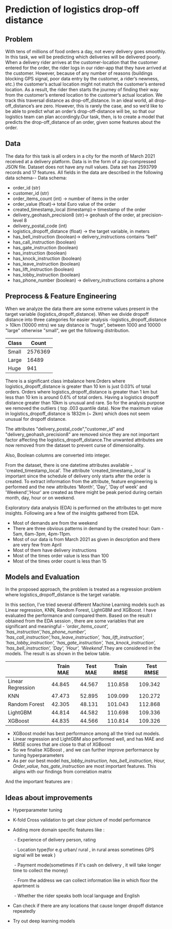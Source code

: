 # Prediction of logistics drop-off distance

## Problem

With tens of millions of food orders a day, not every delivery goes smoothly. In this task, we will be predicting which deliveries will be delivered poorly. When a delivery rider arrives at the customer-location that the customer entered for the order, the rider logs in our rider-app that they have arrived at the customer. However, because of any number of reasons (buildings blocking GPS signal, poor data entry by the customer, a rider’s newness, etc.) the customer’s actual location might not match the customer’s entered location. As a result, the rider then starts the journey of finding their way from the customer’s entered location to the customer’s actual location. We track this traversal distance as drop-off_distance. In an ideal world, all drop-off_distance’s are zero. However, this is rarely the case, and so we’d like to be able to predict what an order’s drop-off-distance will be, so that our logistics team can plan accordingly.Our task, then, is to create a model that predicts the drop-off_distance of an order, given some features about the order.

## Data

The data for this task is all orders in a city for the month of March 2021 received at a delivery platform. Data is in the form of a zip-compressed JSON file. Dataset does not have any null values. Data set has 2593799 records and 17 features. All fields in the data are described in the following data schema--
Data schema:

- order_id (str)
- customer_id (str)
- order_items_count (int)	→ number of items in the order
- order_value (float)→ total Euro value of the order
- created_timestamp_local (timestamp)→ timestamp of the order
- delivery_geohash_precision8 (str)→ geohash of the order, at precision-level 8
- delivery_postal_code (int)
- logistics_dropoff_distance (float)	→ the target variable, in meters
- has_bell_instruction (boolean)→ delivery_instructions contains “bell”
- has_call_instruction (boolean)
- has_gate_instruction (boolean)
- has_instruction (boolean)
- has_knock_instruction (boolean)
- has_leave_instruction (boolean)
- has_lift_instruction (boolean)
- has_lobby_instruction (boolean)
- has_phone_number (boolean)	→ delivery_instructions contains a phone 

## Preprocess & Feature Engineering

When we analyze the data there are some extreme values present in the target variable (logistics_dropoff_distance). When we divide dropoff distance into three categories for easier analysis -logistics_dropoff_distance > 10km (10000 mtrs) we say distance is "huge", between 1000 and 10000 "large" otherwise "small", we get the following distribution.

| Class | Count   |
| ----- | ------- |
| Small | 2576369 |
| Large | 16489   |
| Huge  | 941     |

There is a significant class imbalance here.Orders where logistics_dropoff_distance is greater than 10 km is just 0.03% of total orders. Orders where logistics_dropoff_distance is greater than 1 km but less than 10 km is around 0.6% of total orders. Having a logistics dropoff distance greater than 10km is unusual and rare. So for the analysis purpose we  removed the outliers ( top .003 quantile data). Now the maximum value in logistics_dropoff_distance is 1832m (~ 2km) which does not seem unusual for dropoff distance.

The attributes "delivery_postal_code","customer_id"  and "delivery_geohash_precision8"  are removed since they are not important factor affecting the logistics_dropoff_distance.The unwanted attributes are now removed from the dataset to prevent curse of dimensionality.

Also, Boolean columns are converted into integer.

From the dataset, there is one datetime attributes available - 'created_timestamp_local'. The attribute 'created_timestamp_local' is important since the schedule of delivery only starts after the order is created. To extract information from the attribute,  feature engineering is performed and the new attributes 'Month', 'Day', 'Day of week' and 'Weekend','Hour' are created as there might be peak period during certain month, day, hour or on weekend.

Exploratory data analysis (EDA) is performed on the attributes to get more insights. Following are a few of the insights gathered from EDA.

- Most of demands are from the weekend
- There are three obvious patterns in demand by the created hour: 0am - 5am, 6am-3pm, 4pm-11pm.
- Most of our data is from March 2021 as given in description and there are very few from April
- Most of them have delivery instructions
- Most of the times order value is less than 100
- Most of the times order count is less than 15



## Models and Evaluation

In the proposed approach, the problem is treated as a regression problem where logistics_dropoff_distance is the target variable.

In this section, I’ve tried several different Machine Learning models such as Linear regression, KNN, Random Forest, LightGBM and XGBoost. I have evaluated the performance and compared them. Based on the result I obtained from the EDA session , there are some variables that are significant and meaningful - *'order_items_count', 'has_instruction','has_phone_number', 'has_call_instruction','has_leave_instruction', 'has_lift_instruction', 'has_lobby_instruction', 'has_gate_instruction', 'has_knock_instruction', 'has_bell_instruction', 'Day', 'Hour', 'Weekend*'.They are considered in the models. The result is as shown in the below table.

|                   | Train MAE | Test MAE | Train RMSE | Test RMSE |
| ----------------- | --------- | -------- | ---------- | --------- |
| Linear Regression | 44.845    | 44.567   | 110.858    | 109.342   |
| KNN               | 47.473    | 52.895   | 109.099    | 120.272   |
| Random Forest     | 42.305    | 48.131   | 101.043    | 112.868   |
| LightGBM          | 44.814    | 44.582   | 110.698    | 109.336   |
| XGBoost           | 44.835    | 44.566   | 110.814    | 109.326   |



- XGBoost model has best performance among all the tried out models.
- Linear regression and LightGBM also performed well, and has MAE and RMSE scores that are close to that of XGBoost
- So we finalise XGBoost , and we can further improve performance by tuning hyperparameters
- As per our best model *has_lobby_instruction, has_bell_instruction, Hour, Order_value, has_gate_instruction* are most important features. This aligns with our findings from correlation matrix

And the important features are :

## Ideas about improvements

- Hyperparameter tuning

- K-fold Cross validation to get clear picture of model performance

- Adding more domain specific features like :

  ​	- Experience of delivery person, rating

  ​	- Location type(for e.g urban/ rural , in rural areas sometimes GPS signal will be weak )

  ​	- Payment mode(sometimes if it's cash on delivery , it will take longer time to collect the money)

  ​	- From the address we can collect information like in which floor the apartment is

  ​	- Whether the rider speaks both local language and English 

- Can check if there are any locations that cause longer dropoff distance repeatedly

- Try out deep learning models